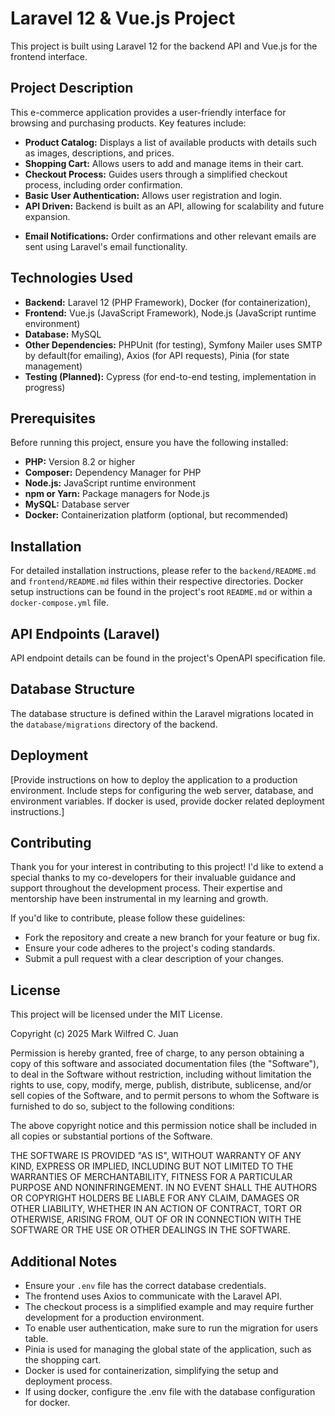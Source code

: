 # Laravel 12 & Vue.js Project

This project is built using Laravel 12 for the backend API and Vue.js for the frontend interface.

## Project Description

This e-commerce application provides a user-friendly interface for browsing and purchasing products. Key features include:

- **Product Catalog:** Displays a list of available products with details such as images, descriptions, and prices.
- **Shopping Cart:** Allows users to add and manage items in their cart.
- **Checkout Process:** Guides users through a simplified checkout process, including order confirmation.
- **Basic User Authentication:** Allows user registration and login.
- **API Driven:** Backend is built as an API, allowing for scalability and future expansion.

* **Email Notifications:** Order confirmations and other relevant emails are sent using Laravel's email functionality.

## Technologies Used

- **Backend:** Laravel 12 (PHP Framework), Docker (for containerization),
- **Frontend:** Vue.js (JavaScript Framework), Node.js (JavaScript runtime environment)
- **Database:** MySQL
- **Other Dependencies:** PHPUnit (for testing), Symfony Mailer uses SMTP by default(for emailing), Axios (for API requests), Pinia (for state management)
- **Testing (Planned):** Cypress (for end-to-end testing, implementation in progress)

## Prerequisites

Before running this project, ensure you have the following installed:

- **PHP:** Version 8.2 or higher
- **Composer:** Dependency Manager for PHP
- **Node.js:** JavaScript runtime environment
- **npm or Yarn:** Package managers for Node.js
- **MySQL:** Database server
- **Docker:** Containerization platform (optional, but recommended)

## Installation

For detailed installation instructions, please refer to the `backend/README.md` and `frontend/README.md` files within their respective directories. Docker setup instructions can be found in the project's root `README.md` or within a `docker-compose.yml` file.

## API Endpoints (Laravel)

API endpoint details can be found in the project's OpenAPI specification file.

## Database Structure

The database structure is defined within the Laravel migrations located in the `database/migrations` directory of the backend.

## Deployment

[Provide instructions on how to deploy the application to a production environment. Include steps for configuring the web server, database, and environment variables. If docker is used, provide docker related deployment instructions.]

## Contributing

Thank you for your interest in contributing to this project! I'd like to extend a special thanks to my co-developers for their invaluable guidance and support throughout the development process. Their expertise and mentorship have been instrumental in my learning and growth.

If you'd like to contribute, please follow these guidelines:

- Fork the repository and create a new branch for your feature or bug fix.
- Ensure your code adheres to the project's coding standards.
- Submit a pull request with a clear description of your changes.

## License

This project will be licensed under the MIT License.

Copyright (c) 2025 Mark Wilfred C. Juan

Permission is hereby granted, free of charge, to any person obtaining a copy
of this software and associated documentation files (the "Software"), to deal
in the Software without restriction, including without limitation the rights
to use, copy, modify, merge, publish, distribute, sublicense, and/or sell
copies of the Software, and to permit persons to whom the Software is
furnished to do so, subject to the following conditions:

The above copyright notice and this permission notice shall be included in all
copies or substantial portions of the Software.

THE SOFTWARE IS PROVIDED "AS IS", WITHOUT WARRANTY OF ANY KIND, EXPRESS OR
IMPLIED, INCLUDING BUT NOT LIMITED TO THE WARRANTIES OF MERCHANTABILITY,
FITNESS FOR A PARTICULAR PURPOSE AND NONINFRINGEMENT. IN NO EVENT SHALL THE
AUTHORS OR COPYRIGHT HOLDERS BE LIABLE FOR ANY CLAIM, DAMAGES OR OTHER
LIABILITY, WHETHER IN AN ACTION OF CONTRACT, TORT OR OTHERWISE, ARISING FROM,
OUT OF OR IN CONNECTION WITH THE SOFTWARE OR THE USE OR OTHER DEALINGS IN THE
SOFTWARE.

## Additional Notes

- Ensure your `.env` file has the correct database credentials.
- The frontend uses Axios to communicate with the Laravel API.
- The checkout process is a simplified example and may require further development for a production environment.
- To enable user authentication, make sure to run the migration for users table.
- Pinia is used for managing the global state of the application, such as the shopping cart.
- Docker is used for containerization, simplifying the setup and deployment process.
- If using docker, configure the .env file with the database configuration for docker.
